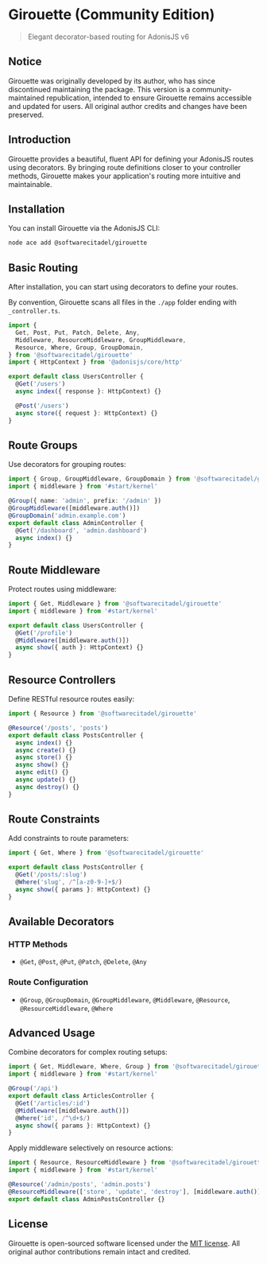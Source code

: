# Girouette (Community Edition)

> Elegant decorator-based routing for AdonisJS v6

## Notice

Girouette was originally developed by its author, who has since discontinued maintaining the package. This version is a community-maintained republication, intended to ensure Girouette remains accessible and updated for users. All original author credits and changes have been preserved.

## Introduction

Girouette provides a beautiful, fluent API for defining your AdonisJS routes using decorators. By bringing route definitions closer to your controller methods, Girouette makes your application's routing more intuitive and maintainable.

## Installation

You can install Girouette via the AdonisJS CLI:

```bash
node ace add @softwarecitadel/girouette
```

## Basic Routing

After installation, you can start using decorators to define your routes.

By convention, Girouette scans all files in the `./app` folder ending with `_controller.ts`.

```typescript
import {
  Get, Post, Put, Patch, Delete, Any,
  Middleware, ResourceMiddleware, GroupMiddleware,
  Resource, Where, Group, GroupDomain,
} from '@softwarecitadel/girouette'
import { HttpContext } from '@adonisjs/core/http'

export default class UsersController {
  @Get('/users')
  async index({ response }: HttpContext) {}

  @Post('/users')
  async store({ request }: HttpContext) {}
}
```

## Route Groups

Use decorators for grouping routes:

```typescript
import { Group, GroupMiddleware, GroupDomain } from '@softwarecitadel/girouette'
import { middleware } from '#start/kernel'

@Group({ name: 'admin', prefix: '/admin' })
@GroupMiddleware([middleware.auth()])
@GroupDomain('admin.example.com')
export default class AdminController {
  @Get('/dashboard', 'admin.dashboard')
  async index() {}
}
```

## Route Middleware

Protect routes using middleware:

```typescript
import { Get, Middleware } from '@softwarecitadel/girouette'
import { middleware } from '#start/kernel'

export default class UsersController {
  @Get('/profile')
  @Middleware([middleware.auth()])
  async show({ auth }: HttpContext) {}
}
```

## Resource Controllers

Define RESTful resource routes easily:

```typescript
import { Resource } from '@softwarecitadel/girouette'

@Resource('/posts', 'posts')
export default class PostsController {
  async index() {}
  async create() {}
  async store() {}
  async show() {}
  async edit() {}
  async update() {}
  async destroy() {}
}
```

## Route Constraints

Add constraints to route parameters:

```typescript
import { Get, Where } from '@softwarecitadel/girouette'

export default class PostsController {
  @Get('/posts/:slug')
  @Where('slug', /^[a-z0-9-]+$/)
  async show({ params }: HttpContext) {}
}
```

## Available Decorators

### HTTP Methods

* `@Get`, `@Post`, `@Put`, `@Patch`, `@Delete`, `@Any`

### Route Configuration

* `@Group`, `@GroupDomain`, `@GroupMiddleware`, `@Middleware`, `@Resource`, `@ResourceMiddleware`, `@Where`

## Advanced Usage

Combine decorators for complex routing setups:

```typescript
import { Get, Middleware, Where, Group } from '@softwarecitadel/girouette'
import { middleware } from '#start/kernel'

@Group('/api')
export default class ArticlesController {
  @Get('/articles/:id')
  @Middleware([middleware.auth()])
  @Where('id', /^\d+$/)
  async show({ params }: HttpContext) {}
}
```

Apply middleware selectively on resource actions:

```typescript
import { Resource, ResourceMiddleware } from '@softwarecitadel/girouette'
import { middleware } from '#start/kernel'

@Resource('/admin/posts', 'admin.posts')
@ResourceMiddleware(['store', 'update', 'destroy'], [middleware.auth()])
export default class AdminPostsController {}
```

## License

Girouette is open-sourced software licensed under the [MIT license](./LICENSE.md). All original author contributions remain intact and credited.
